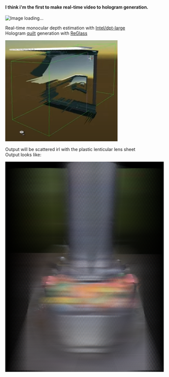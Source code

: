 #### I think i'm the first to make real-time video to hologram generation.  
![Image loading...](tiktok.gif)  

Real-time monocular depth estimation with [Intel/dpt-large](https://huggingface.co/Intel/dpt-large)  
Hologram [quilt](https://docs.lookingglassfactory.com/keyconcepts/quilts) generation with [ReGlass](https://github.com/jbienz/ReGlass)  

![Image loading...](refract_tessalate.png)  

Output will be scattered irl with the plastic lenticular lens sheet  
Output looks like:  

![Image loading...](output.png)  
